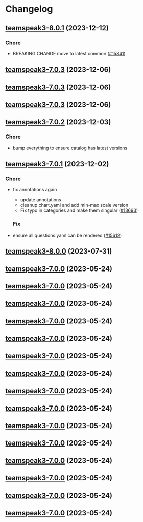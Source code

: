# Changelog



## [teamspeak3-8.0.1](https://github.com/truecharts/charts/compare/teamspeak3-7.0.3...teamspeak3-8.0.1) (2023-12-12)

### Chore

- BREAKING CHANGE move to latest common ([#15841](https://github.com/truecharts/charts/issues/15841))
  
  



## [teamspeak3-7.0.3](https://github.com/truecharts/charts/compare/teamspeak3-7.0.2...teamspeak3-7.0.3) (2023-12-06)




## [teamspeak3-7.0.3](https://github.com/truecharts/charts/compare/teamspeak3-7.0.2...teamspeak3-7.0.3) (2023-12-06)




## [teamspeak3-7.0.3](https://github.com/truecharts/charts/compare/teamspeak3-7.0.2...teamspeak3-7.0.3) (2023-12-06)




## [teamspeak3-7.0.2](https://github.com/truecharts/charts/compare/teamspeak3-7.0.1...teamspeak3-7.0.2) (2023-12-03)

### Chore

- bump everything to ensure catalog has latest versions
  
  


## [teamspeak3-7.0.1](https://github.com/truecharts/charts/compare/teamspeak3-8.0.0...teamspeak3-7.0.1) (2023-12-02)

### Chore

- fix annotations again
  - update annotations
  - cleanup chart.yaml and add min-max scale version
  - Fix typo in categories and make them singular ([#13693](https://github.com/truecharts/charts/issues/13693))
  
  ### Fix

- ensure all questions.yaml can be rendered ([#15612](https://github.com/truecharts/charts/issues/15612))
  
  











## [teamspeak3-8.0.0](https://github.com/truecharts/charts/compare/teamspeak3-7.0.0...teamspeak3-8.0.0) (2023-07-31)




## [teamspeak3-7.0.0](https://github.com/truecharts/charts/compare/teamspeak3-6.0.8...teamspeak3-7.0.0) (2023-05-24)




## [teamspeak3-7.0.0](https://github.com/truecharts/charts/compare/teamspeak3-6.0.8...teamspeak3-7.0.0) (2023-05-24)




## [teamspeak3-7.0.0](https://github.com/truecharts/charts/compare/teamspeak3-6.0.8...teamspeak3-7.0.0) (2023-05-24)




## [teamspeak3-7.0.0](https://github.com/truecharts/charts/compare/teamspeak3-6.0.8...teamspeak3-7.0.0) (2023-05-24)




## [teamspeak3-7.0.0](https://github.com/truecharts/charts/compare/teamspeak3-6.0.8...teamspeak3-7.0.0) (2023-05-24)




## [teamspeak3-7.0.0](https://github.com/truecharts/charts/compare/teamspeak3-6.0.8...teamspeak3-7.0.0) (2023-05-24)




## [teamspeak3-7.0.0](https://github.com/truecharts/charts/compare/teamspeak3-6.0.8...teamspeak3-7.0.0) (2023-05-24)




## [teamspeak3-7.0.0](https://github.com/truecharts/charts/compare/teamspeak3-6.0.8...teamspeak3-7.0.0) (2023-05-24)




## [teamspeak3-7.0.0](https://github.com/truecharts/charts/compare/teamspeak3-6.0.8...teamspeak3-7.0.0) (2023-05-24)




## [teamspeak3-7.0.0](https://github.com/truecharts/charts/compare/teamspeak3-6.0.8...teamspeak3-7.0.0) (2023-05-24)




## [teamspeak3-7.0.0](https://github.com/truecharts/charts/compare/teamspeak3-6.0.8...teamspeak3-7.0.0) (2023-05-24)




## [teamspeak3-7.0.0](https://github.com/truecharts/charts/compare/teamspeak3-6.0.8...teamspeak3-7.0.0) (2023-05-24)




## [teamspeak3-7.0.0](https://github.com/truecharts/charts/compare/teamspeak3-6.0.8...teamspeak3-7.0.0) (2023-05-24)




## [teamspeak3-7.0.0](https://github.com/truecharts/charts/compare/teamspeak3-6.0.8...teamspeak3-7.0.0) (2023-05-24)




## [teamspeak3-7.0.0](https://github.com/truecharts/charts/compare/teamspeak3-6.0.8...teamspeak3-7.0.0) (2023-05-24)

